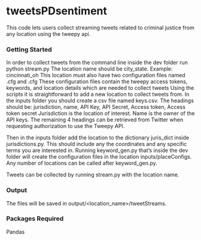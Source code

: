 # tweetsPDsentiment
This code lets users collect streaming tweets related to criminal justice from any location using the tweepy api. 
### Getting Started
In order to collect tweets from the command line inside the dev folder run
    python stream.py <location name>
The location name should be city_state. 
Example: cincinnati_oh
This location must also have two configuration files named <location name>.cfg and <location name_gkw>.cfg
These configuration files contain the tweepy access tokens, keywords, and location details which are needed to collect tweets
Using the scripts it is straightforward to add a new location to collect tweets from.  In the inputs folder you should create a csv file named keys.csv. The headings should be: jurisdiction, name, API Key, API Secret, Access token, Access token secret
Jurisdiction is the location of interest. Name is the owner of the API keys. The remaining 4 headings can be retrieved from Twitter when requesting authorization to use the Tweepy API.

Then in the inputs folder add the location to the dictionary juris_dict inside jurisdictions.py. This should include any the coordinates and any specific terms you are interested in.
Running keyword_gen.py that’s inside the dev folder will create the configuration files in the location inputs/placeConfigs. Any number of locations can be called after keyword_gen.py.

Tweets can be collected by running stream.py with the location name. 
### Output
The files will be saved in output/<location_name>/tweetStreams.
### Packages Required
Pandas

